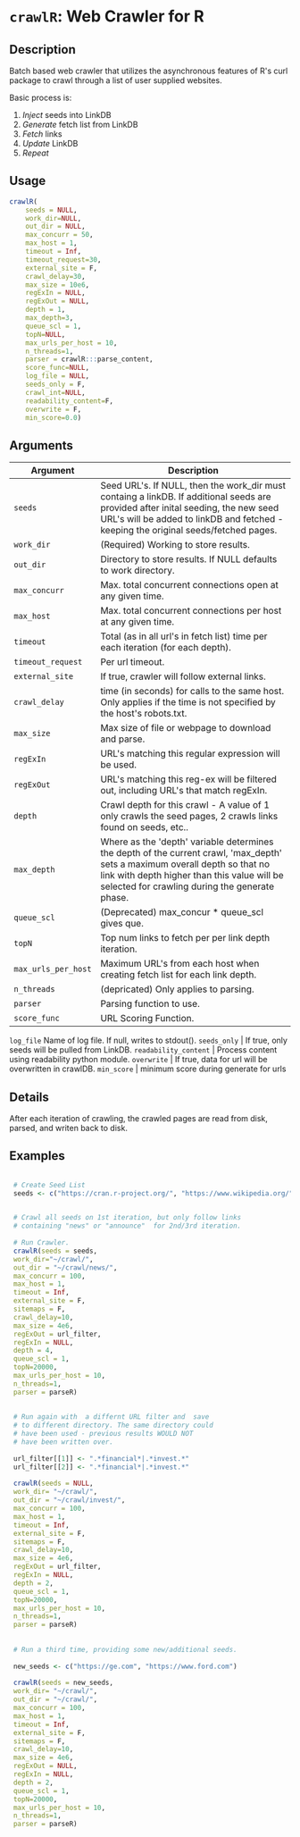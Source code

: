 # `crawlR`: Web Crawler for R

## Description


 Batch based web crawler that utilizes the asynchronous features of R's curl package to crawl through a
 list of user supplied websites.  
 
 Basic process is:
 1. *Inject* seeds into LinkDB
 2. *Generate* fetch list from LinkDB
 3. *Fetch* links
 4. *Update* LinkDB
 4. *Repeat*

 

## Usage

```r
crawlR(
    seeds = NULL,
    work_dir=NULL,
    out_dir = NULL,
    max_concurr = 50,
    max_host = 1,
    timeout = Inf,
    timeout_request=30,
    external_site = F,
    crawl_delay=30,
    max_size = 10e6,
    regExIn = NULL,
    regExOut = NULL,
    depth = 1,
    max_depth=3,
    queue_scl = 1,
    topN=NULL,
    max_urls_per_host = 10,
    n_threads=1,
    parser = crawlR:::parse_content,
    score_func=NULL,
    log_file = NULL,
    seeds_only = F,
    crawl_int=NULL,
    readability_content=F,
    overwrite = F,
    min_score=0.0)
```


## Arguments

Argument      |Description
------------- |----------------
```seeds```     |     Seed URL's. If NULL, then the work_dir must containg a linkDB.  If additional seeds are provided after inital seeding, the new seed URL's will be added to linkDB and fetched - keeping the original seeds/fetched pages.
```work_dir```     |     (Required) Working to store results.
```out_dir```     |     Directory to store results. If NULL defaults to work directory.
```max_concurr```     |     Max. total concurrent connections open at any given time.
```max_host```     |     Max. total concurrent connections per host at any given time.
```timeout```     |     Total (as in all url's in fetch list) time per each iteration (for each depth).
```timeout_request```	| Per url timeout.
```external_site```     |     If true, crawler will follow external links.
```crawl_delay```     |     time (in seconds) for calls to the same host. Only applies if the  time is not specified by the host's robots.txt.
```max_size```     |     Max size of file or webpage to download and parse.
```regExIn```     |     URL's matching this regular expression will be used.
```regExOut```     |     URL's matching this reg-ex  will be filtered out, including URL's that match regExIn.
```depth```     |     Crawl depth for this crawl - A value of 1 only crawls the seed pages, 2 crawls links found on seeds, etc..
```max_depth```     |     Where as the 'depth' variable determines the depth of the current crawl, 'max_depth' sets a maximum overall depth so that no link with depth higher than this value will be selected for crawling during the generate phase.
```queue_scl```     |     (Deprecated) max_concur * queue_scl gives que.
```topN```     |     Top num links to fetch per per link depth iteration.
```max_urls_per_host```     |     Maximum URL's from each host when creating fetch list for each link depth.
```n_threads```     |   (depricated) Only applies to parsing.
```parser```     |     Parsing function to use.
```score_func```	|	URL Scoring Function.
```log_file``` Name of log file. If null, writes to stdout().
```seeds_only```	|	If true, only seeds will be pulled from LinkDB.
```readability_content```	|	Process content using readability python module.
```overwrite```	|	If true, data for url will be overwritten in crawlDB.
```min_score```	|	minimum score during generate for urls

## Details


 After each iteration of crawling, the crawled
 pages are read from disk, parsed, and writen
 back to disk. 


## Examples

```r 
 
 # Create Seed List
 seeds <- c("https://cran.r-project.org/", "https://www.wikipedia.org/")
 

 # Crawl all seeds on 1st iteration, but only follow links
 # containing "news" or "announce"  for 2nd/3rd iteration.
 
 # Run Crawler.
 crawlR(seeds = seeds,
 work_dir="~/crawl/",
 out_dir = "~/crawl/news/",
 max_concurr = 100,
 max_host = 1,
 timeout = Inf,
 external_site = F,
 sitemaps = F,
 crawl_delay=10,
 max_size = 4e6,
 regExOut = url_filter,
 regExIn = NULL,
 depth = 4,
 queue_scl = 1,
 topN=20000,
 max_urls_per_host = 10,
 n_threads=1,
 parser = parseR)
 
 
 # Run again with  a differnt URL filter and  save
 # to different directory. The same directory could
 # have been used - previous results WOULD NOT
 # have been written over.
 
 url_filter[[1]] <- ".*financial*|.*invest.*"
 url_filter[[2]] <- ".*financial*|.*invest.*"
 
 crawlR(seeds = NULL,
 work_dir= "~/crawl/",
 out_dir = "~/crawl/invest/",
 max_concurr = 100,
 max_host = 1,
 timeout = Inf,
 external_site = F,
 sitemaps = F,
 crawl_delay=10,
 max_size = 4e6,
 regExOut = url_filter,
 regExIn = NULL,
 depth = 2,
 queue_scl = 1,
 topN=20000,
 max_urls_per_host = 10,
 n_threads=1,
 parser = parseR)
 
 
 # Run a third time, providing some new/additional seeds.
 
 new_seeds <- c("https://ge.com", "https://www.ford.com")
 
 crawlR(seeds = new_seeds,
 work_dir= "~/crawl/",
 out_dir = "~/crawl/",
 max_concurr = 100,
 max_host = 1,
 timeout = Inf,
 external_site = F,
 sitemaps = F,
 crawl_delay=10,
 max_size = 4e6,
 regExOut = NULL,
 regExIn = NULL,
 depth = 2,
 queue_scl = 1,
 topN=20000,
 max_urls_per_host = 10,
 n_threads=1,
 parser = parseR)
 
 
 
 
 ``` 

